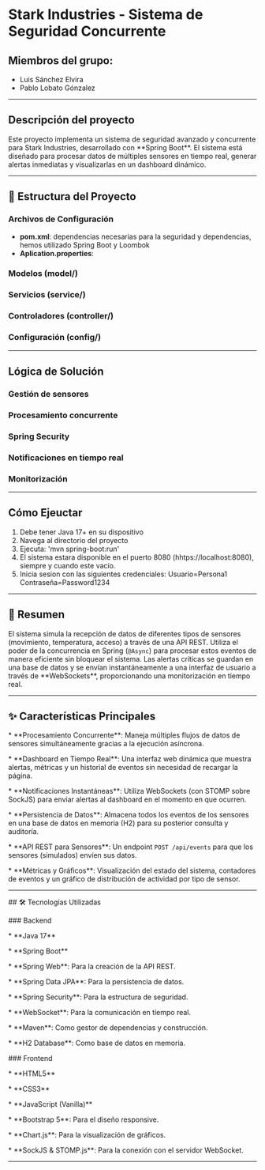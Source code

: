 # Stark Industries - Sistema de Seguridad Concurrente

## Miembros del grupo:
- Luis Sánchez Elvira
- Pablo Lobato Gónzalez

---

## Descripción del proyecto
Este proyecto implementa un sistema de seguridad avanzado y concurrente para Stark Industries, desarrollado con \*\*Spring Boot\*\*. El sistema está diseñado para procesar datos de múltiples sensores en tiempo real, generar alertas inmediatas y visualizarlas en un dashboard dinámico.

---

## 📂 Estructura del Proyecto

### Archivos de Configuración
- **pom.xml**: dependencias necesarias para la seguridad y dependencias, hemos utilizado Spring Boot y Loombok
- **Aplication.properties**:

### Modelos (model/)

### Servicios (service/)

### Controladores (controller/)

### Configuración (config/)

---

## Lógica de Solución
### Gestión de sensores
### Procesamiento concurrente
### Spring Security
### Notificaciones en tiempo real
### Monitorización

---

## Cómo Ejeuctar
1. Debe tener Java 17+ en su dispositivo
2. Navega al directorio del proyecto
3. Ejecuta: 'mvn spring-boot:run'
4. El sistema estara disponible en el puerto 8080 (hhtps://localhost:8080), siempre y cuando este vacío. 
5. Inicia sesion con las siguientes credenciales:  Usuario=Persona1    Contraseña=Password1234
---

## 📜 Resumen



El sistema simula la recepción de datos de diferentes tipos de sensores (movimiento, temperatura, acceso) a través de una API REST. Utiliza el poder de la concurrencia en Spring (`@Async`) para procesar estos eventos de manera eficiente sin bloquear el sistema. Las alertas críticas se guardan en una base de datos y se envían instantáneamente a una interfaz de usuario a través de \*\*WebSockets\*\*, proporcionando una monitorización en tiempo real.



---



## ✨ Características Principales



\* \*\*Procesamiento Concurrente\*\*: Maneja múltiples flujos de datos de sensores simultáneamente gracias a la ejecución asíncrona.

\* \*\*Dashboard en Tiempo Real\*\*: Una interfaz web dinámica que muestra alertas, métricas y un historial de eventos sin necesidad de recargar la página.

\* \*\*Notificaciones Instantáneas\*\*: Utiliza WebSockets (con STOMP sobre SockJS) para enviar alertas al dashboard en el momento en que ocurren.

\* \*\*Persistencia de Datos\*\*: Almacena todos los eventos de los sensores en una base de datos en memoria (H2) para su posterior consulta y auditoría.

\* \*\*API REST para Sensores\*\*: Un endpoint `POST /api/events` para que los sensores (simulados) envíen sus datos.

\* \*\*Métricas y Gráficos\*\*: Visualización del estado del sistema, contadores de eventos y un gráfico de distribución de actividad por tipo de sensor.



---



\## 🛠️ Tecnologías Utilizadas



\### Backend

\* \*\*Java 17\*\*

\* \*\*Spring Boot\*\*

\* \*\*Spring Web\*\*: Para la creación de la API REST.

\* \*\*Spring Data JPA\*\*: Para la persistencia de datos.

\* \*\*Spring Security\*\*: Para la estructura de seguridad.

\* \*\*WebSocket\*\*: Para la comunicación en tiempo real.

\* \*\*Maven\*\*: Como gestor de dependencias y construcción.

\* \*\*H2 Database\*\*: Como base de datos en memoria.



\### Frontend

\* \*\*HTML5\*\*

\* \*\*CSS3\*\*

\* \*\*JavaScript (Vanilla)\*\*

\* \*\*Bootstrap 5\*\*: Para el diseño responsive.

\* \*\*Chart.js\*\*: Para la visualización de gráficos.

\* \*\*SockJS \& STOMP.js\*\*: Para la conexión con el servidor WebSocket.



---




